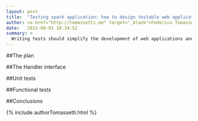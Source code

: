 ```yaml
---
layout: post
title:  "Testing spark application: how to design testable web applications applications"
author: <a href="http://tomassetti.me" target="_blank">Federico Tomassetti</a>
date:   2015-08-01 10:34:52
summary: >
  Writing tests should simplify the development of web applications and give you the confidence to perform refactoring. However often it becomes a chore. Writing tests is not easy, as it is not easy to understand what to test and how to test it. In this tutorial we describe one possible approach to use a mix of unit and functional tests to keep development simple and agile, while having our back covered by solid tests.
---
```


##The plan

##The Handler interface

##Unit tests

##Functional tests

##Conclusions

{% include authorTomassetti.html %}